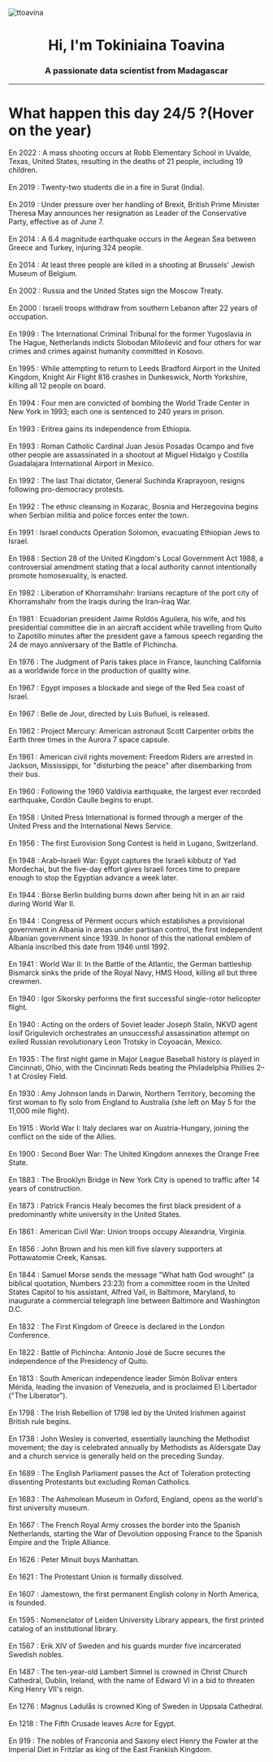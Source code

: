 
<p align="left"> <img src="https://komarev.com/ghpvc/?username=ttoavina&label=Profile%20views&color=0e75b6&style=flat" alt="ttoavina" /> </p>
<h1 align="center">Hi, I'm Tokiniaina Toavina</h1>
<h3 align="center">A passionate data scientist from Madagascar</h3>
    
<hr/>
<h1> What happen this day 24/5 ?(Hover on the year)</h1>

En 2022 : A mass shooting occurs at Robb Elementary School in Uvalde, Texas, United States, resulting in the deaths of 21 people, including 19 children.
<br/><br/>
En 2019 : Twenty-two students die in a fire in Surat (India).
<br/><br/>
En 2019 : Under pressure over her handling of Brexit, British Prime Minister Theresa May announces her resignation as Leader of the Conservative Party, effective as of June 7.
<br/><br/>
En 2014 : A 6.4 magnitude earthquake occurs in the Aegean Sea between Greece and Turkey, injuring 324 people.
<br/><br/>
En 2014 : At least three people are killed in a shooting at Brussels' Jewish Museum of Belgium.
<br/><br/>
En 2002 : Russia and the United States sign the Moscow Treaty.
<br/><br/>
En 2000 : Israeli troops withdraw from southern Lebanon after 22 years of occupation.
<br/><br/>
En 1999 : The International Criminal Tribunal for the former Yugoslavia in The Hague, Netherlands indicts Slobodan Milošević and four others for war crimes and crimes against humanity committed in Kosovo.
<br/><br/>
En 1995 : While attempting to return to Leeds Bradford Airport in the United Kingdom, Knight Air Flight 816 crashes in Dunkeswick, North Yorkshire, killing all 12 people on board.
<br/><br/>
En 1994 : Four men are convicted of bombing the World Trade Center in New York in 1993; each one is sentenced to 240 years in prison.
<br/><br/>
En 1993 : Eritrea gains its independence from Ethiopia.
<br/><br/>
En 1993 : Roman Catholic Cardinal Juan Jesús Posadas Ocampo and five other people are assassinated in a shootout at Miguel Hidalgo y Costilla Guadalajara International Airport in Mexico.
<br/><br/>
En 1992 : The last Thai dictator, General Suchinda Kraprayoon, resigns following pro-democracy protests.
<br/><br/>
En 1992 : The ethnic cleansing in Kozarac, Bosnia and Herzegovina begins when Serbian militia and police forces enter the town.
<br/><br/>
En 1991 : Israel conducts Operation Solomon, evacuating Ethiopian Jews to Israel.
<br/><br/>
En 1988 : Section 28 of the United Kingdom's Local Government Act 1988, a controversial amendment stating that a local authority cannot intentionally promote homosexuality, is enacted.
<br/><br/>
En 1982 : Liberation of Khorramshahr: Iranians recapture of the port city of Khorramshahr from the Iraqis during the Iran–Iraq War.
<br/><br/>
En 1981 : Ecuadorian president Jaime Roldós Aguilera, his wife, and his presidential committee die in an aircraft accident while travelling from Quito to Zapotillo minutes after the president gave a famous speech regarding the 24 de mayo anniversary of the Battle of Pichincha.
<br/><br/>
En 1976 : The Judgment of Paris takes place in France, launching California as a worldwide force in the production of quality wine.
<br/><br/>
En 1967 : Egypt imposes a blockade and siege of the Red Sea coast of Israel.
<br/><br/>
En 1967 : Belle de Jour, directed by Luis Buñuel, is released.
<br/><br/>
En 1962 : Project Mercury: American astronaut Scott Carpenter orbits the Earth three times in the Aurora 7 space capsule.
<br/><br/>
En 1961 : American civil rights movement: Freedom Riders are arrested in Jackson, Mississippi, for "disturbing the peace" after disembarking from their bus.
<br/><br/>
En 1960 : Following the 1960 Valdivia earthquake, the largest ever recorded earthquake, Cordón Caulle begins to erupt.
<br/><br/>
En 1958 : United Press International is formed through a merger of the United Press and the International News Service.
<br/><br/>
En 1956 : The first Eurovision Song Contest is held in Lugano, Switzerland.
<br/><br/>
En 1948 : Arab–Israeli War: Egypt captures the Israeli kibbutz of Yad Mordechai, but the five-day effort gives Israeli forces time to prepare enough to stop the Egyptian advance a week later.
<br/><br/>
En 1944 : Börse Berlin building burns down after being hit in an air raid during World War II.
<br/><br/>
En 1944 : Congress of Përment occurs which establishes a provisional government in Albania in areas under partisan control, the first independent Albanian government since 1939. In honor of this the national emblem of Albania inscribed this date from 1946 until 1992.
<br/><br/>
En 1941 : World War II: In the Battle of the Atlantic, the German battleship Bismarck sinks the pride of the Royal Navy, HMS Hood, killing all but three crewmen.
<br/><br/>
En 1940 : Igor Sikorsky performs the first successful single-rotor helicopter flight.
<br/><br/>
En 1940 : Acting on the orders of Soviet leader Joseph Stalin, NKVD agent Iosif Grigulevich orchestrates an unsuccessful assassination attempt on exiled Russian revolutionary Leon Trotsky in Coyoacán, Mexico.
<br/><br/>
En 1935 : The first night game in Major League Baseball history is played in Cincinnati, Ohio, with the Cincinnati Reds beating the Philadelphia Phillies 2–1 at Crosley Field.
<br/><br/>
En 1930 : Amy Johnson lands in Darwin, Northern Territory, becoming the first woman to fly solo from England to Australia (she left on May 5 for the 11,000 mile flight).
<br/><br/>
En 1915 : World War I: Italy declares war on Austria-Hungary, joining the conflict on the side of the Allies.
<br/><br/>
En 1900 : Second Boer War: The United Kingdom annexes the Orange Free State.
<br/><br/>
En 1883 : The Brooklyn Bridge in New York City is opened to traffic after 14 years of construction.
<br/><br/>
En 1873 : Patrick Francis Healy becomes the first black president of a predominantly white university in the United States.
<br/><br/>
En 1861 : American Civil War: Union troops occupy Alexandria, Virginia.
<br/><br/>
En 1856 : John Brown and his men kill five slavery supporters at Pottawatomie Creek, Kansas.
<br/><br/>
En 1844 : Samuel Morse sends the message "What hath God wrought" (a biblical quotation, Numbers 23:23) from a committee room in the United States Capitol to his assistant, Alfred Vail, in Baltimore, Maryland, to inaugurate a commercial telegraph line between Baltimore and Washington D.C.
<br/><br/>
En 1832 : The First Kingdom of Greece is declared in the London Conference.
<br/><br/>
En 1822 : Battle of Pichincha: Antonio José de Sucre secures the independence of the Presidency of Quito.
<br/><br/>
En 1813 : South American independence leader Simón Bolívar enters Mérida, leading the invasion of Venezuela, and is proclaimed El Libertador ("The Liberator").
<br/><br/>
En 1798 : The Irish Rebellion of 1798 led by the United Irishmen against British rule begins.
<br/><br/>
En 1738 : John Wesley is converted, essentially launching the Methodist movement; the day is celebrated annually by Methodists as Aldersgate Day and a church service is generally held on the preceding Sunday.
<br/><br/>
En 1689 : The English Parliament passes the Act of Toleration protecting dissenting Protestants but excluding Roman Catholics.
<br/><br/>
En 1683 : The Ashmolean Museum in Oxford, England, opens as the world's first university museum.
<br/><br/>
En 1667 : The French Royal Army crosses the border into the Spanish Netherlands, starting the War of Devolution opposing France to the Spanish Empire and the Triple Alliance.
<br/><br/>
En 1626 : Peter Minuit buys Manhattan.
<br/><br/>
En 1621 : The Protestant Union is formally dissolved.
<br/><br/>
En 1607 : Jamestown, the first permanent English colony in North America, is founded.
<br/><br/>
En 1595 : Nomenclator of Leiden University Library appears, the first printed catalog of an institutional library.
<br/><br/>
En 1567 : Erik XIV of Sweden and his guards murder five incarcerated Swedish nobles.
<br/><br/>
En 1487 : The ten-year-old Lambert Simnel is crowned in Christ Church Cathedral, Dublin, Ireland, with the name of Edward VI in a bid to threaten King Henry VII's reign.
<br/><br/>
En 1276 : Magnus Ladulås is crowned King of Sweden in Uppsala Cathedral.
<br/><br/>
En 1218 : The Fifth Crusade leaves Acre for Egypt.
<br/><br/>
En 919 : The nobles of Franconia and Saxony elect Henry the Fowler at the Imperial Diet in Fritzlar as king of the East Frankish Kingdom.
<br/><br/>
